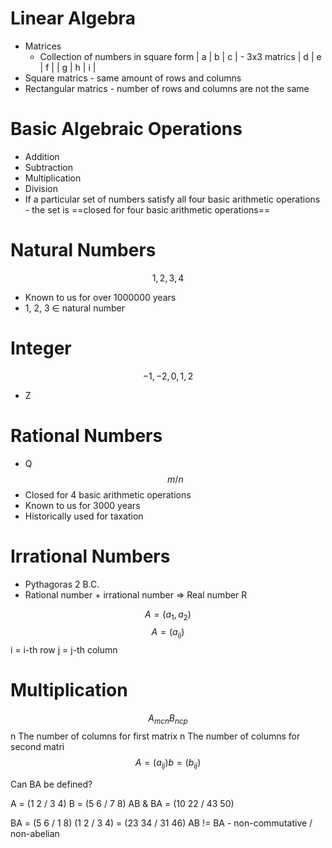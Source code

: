 # Linear Algebra
* Matrices 
	* Collection of numbers in square form
| a | b | c | - 3x3 matrics
| d | e | f | 
| g | h | i |
* Square matrics - same amount of rows and columns
* Rectangular matrics - number of rows and columns are not the same

# Basic Algebraic Operations
* Addition
* Subtraction
* Multiplication
* Division
* If a particular set of numbers satisfy all four basic arithmetic operations - the set is ==closed for four basic arithmetic operations==

# Natural Numbers
$${ 1, 2, 3, 4 }$$
* Known to us for over 1000000 years
* 1, 2, 3 ∈ natural number

# Integer
 $$ -1, -2, 0, 1, 2 $$
* Z

# Rational Numbers
* Q
$$ m/n $$
* Closed for 4 basic arithmetic operations
* Known to us for 3000 years
* Historically used for taxation

# Irrational Numbers
* Pythagoras 2 B.C.
* Rational number + irrational number => Real number R


$$A = (a_{1}, a_{2})$$
$$A = (a_{ij})$$
i = i-th row
j = j-th column

# Multiplication 
$$A _{mcn}  B_{ncp}$$
n The number of columns for first matrix
n The number of columns for second matri
$$ A = (a_{ij}) b = (b_{ij}) $$

Can BA be defined?

A = (1 2 / 3 4) 
B = (5 6 / 7 8)
AB & BA = (10 22 / 43 50)

BA = (5 6 / 1 8) (1 2 / 3 4) = (23 34 / 31 46)
AB != BA - non-commutative / non-abelian